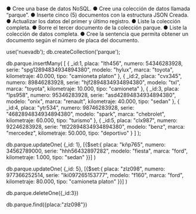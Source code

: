 
● Cree una base de datos NoSQL.
● Cree una colección de datos llamada “parque”.
● Inserte cinco (5) documentos con la estructura JSON Creada.
● Actualizar los datos del primer y último registro.
● Liste la colección completa.
● Borre el tercer documento de la colección parque.
● Liste la colección de datos completa. 
● Cree la sentencia que permita obtener un documento según el número de placa del documento.



use('nuevadb');
db.createCollection('parque');




db.parque.insertMany(
[
{
_id:1,
placa: "lth456",
numero: 54346283928,
serie: "spg12894834934894380",
modelo: "hylux",
marca: "toyota",
kilometraje: 40.000,
tipo: "camioneta platon"
},
{
_id:2,
placa: "cvx345",
numero: 89846283928,
serie: "hjf2894834934894380",
modelo: "txl",
marca: "toyota",
kilometraje: 10.000,
tipo: "camioneta"
},
{
_id:3,
placa: "lps958",
numero: 95346283928,
serie: "asd42894834934894380",
modelo: "onix",
marca: "renault",
kilometraje: 40.000,
tipo: "sedan"
},
{
_id:4,
placa: "ytr534",
numero: 98746283928,
serie: "4682894834934894380",
modelo: "spark",
marca: "chebrolet",
kilometraje: 60.000,
tipo: "turismo"
},
{
_id:5,
placa: "clx987",
numero: 92246283928,
serie: "ttl22894834934894380",
modelo: "benz",
marca: "mercedez",
kilometraje: 50.000,
tipo: "deportivo"
}
]
);



db.parque.updateOne(
    {_id: 1},
    [{$set:{
        placa: "kñp765",
        numero: 34562789000,
        serie: "hhh56432897282",
        modelo: "fiesta",
        marca: "ford",
        kilometraje: 1.000,
        tipo: "sedan"
    }}]
)

db.parque.updateOne(
    {_id: 5},
    [{$set:{
        placa: "zlz098",
        numero: 977366252514,
        serie: "lki097265153777",
        modelo: "f160",
        marca: "ford",
        kilometraje: 80.000,
        tipo: "camioneta platon"
    }}]
)

db.parque.deleteOne({_id:3})


db.parque.find({placa:"zlz098"})